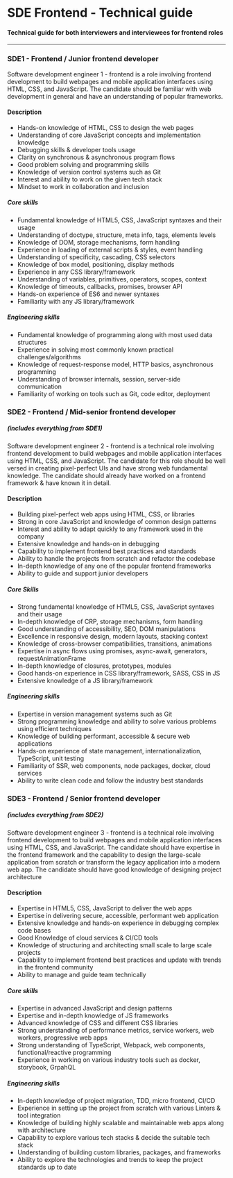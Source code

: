 <h1>SDE Frontend - Technical guide</h1>
<h4>Technical guide for both interviewers and interviewees for frontend roles</h4>

---

### SDE1 - Frontend / Junior frontend developer

Software development engineer 1 - frontend is a role involving frontend development to build webpages and mobile application interfaces using HTML, CSS, and JavaScript. The candidate should be familiar with web development in general and have an understanding of popular frameworks.

#### Description

- Hands-on knowledge of HTML, CSS to design the web pages
- Understanding of core JavaScript concepts and implementation knowledge
- Debugging skills & developer tools usage
- Clarity on synchronous & asynchronous program flows
- Good problem solving and programming skills
- Knowledge of version control systems such as Git
- Interest and ability to work on the given tech stack
- Mindset to work in collaboration and inclusion

##### Core skills

- Fundamental knowledge of HTML5, CSS, JavaScript syntaxes and their usage
- Understanding of doctype, structure, meta info, tags, elements levels
- Knowledge of DOM, storage mechanisms, form handling
- Experience in loading of external scripts & styles, event handling
- Understanding of specificity, cascading, CSS selectors
- Knowledge of box model, positioning, display methods
- Experience in any CSS library/framework
- Understanding of variables, primitives, operators, scopes, context
- Knowledge of timeouts, callbacks, promises, browser API
- Hands-on experience of ES6 and newer syntaxes
- Familiarity with any JS library/framework

##### Engineering skills

- Fundamental knowledge of programming along with most used data structures
- Experience in solving most commonly known practical challenges/algorithms
- Knowledge of request-response model, HTTP basics, asynchronous programming
- Understanding of browser internals, session, server-side communication
- Familiarity of working on tools such as Git, code editor, deployment

### SDE2 - Frontend / Mid-senior frontend developer 
##### (includes everything from SDE1)

Software development engineer 2 - frontend is a technical role involving frontend development to build webpages and mobile application interfaces using HTML, CSS, and JavaScript. The candidate for this role should be well versed in creating pixel-perfect UIs and have strong web fundamental knowledge. The candidate should already have worked on a frontend framework & have known it in detail.

#### Description

- Building pixel-perfect web apps using HTML, CSS, or libraries
- Strong in core JavaScript and knowledge of common design patterns
- Interest and ability to adapt quickly to any framework used in the company
- Extensive knowledge and hands-on in debugging
- Capability to implement frontend best practices and standards
- Ability to handle the projects from scratch and refactor the codebase
- In-depth knowledge of any one of the popular frontend frameworks
- Ability to guide and support junior developers

##### Core Skills

- Strong fundamental knowledge of HTML5, CSS, JavaScript syntaxes and their usage
- In-depth knowledge of CRP, storage mechanisms, form handling
- Good understanding of accessibility, SEO, DOM manipulations
- Excellence in responsive design, modern layouts, stacking context
- Knowledge of cross-browser compatibilities, transitions, animations
- Expertise in async flows using promises, async-await, generators, requestAnimationFrame
- In-depth knowledge of closures, prototypes, modules
- Good hands-on experience in CSS library/framework, SASS, CSS in JS
- Extensive knowledge of a JS library/framework

##### Engineering skills

- Expertise in version management systems such as Git
- Strong programming knowledge and ability to solve various problems using efficient techniques
- Knowledge of building performant, accessible & secure web applications
- Hands-on experience of state management, internationalization, TypeScript, unit testing
- Familiarity of SSR, web components, node packages, docker, cloud services
- Ability to write clean code and follow the industry best standards

### SDE3 - Frontend / Senior frontend developer
##### (includes everything from SDE2)

Software development engineer 3 - frontend is a technical role involving frontend development to build webpages and mobile application interfaces using HTML, CSS, and JavaScript. The candidate should have expertise in the frontend framework and the capability to design the large-scale application from scratch or transform the legacy application into a modern web app. The candidate should have good knowledge of designing project architecture

#### Description

- Expertise in HTML5, CSS, JavaScript to deliver the web apps
- Expertise in delivering secure, accessible, performant web application
- Extensive knowledge and hands-on experience in debugging complex code bases
- Good Knowledge of cloud services & CI/CD tools
- Knowledge of structuring and architecting small scale to large scale projects
- Capability to implement frontend best practices and update with trends in the frontend community
- Ability to manage and guide team technically

##### Core skills

- Expertise in advanced JavaScript and design patterns
- Expertise and in-depth knowledge of JS frameworks
- Advanced knowledge of CSS and different CSS libraries
- Strong understanding of performance metrics, service workers, web workers, progressive web apps
- Strong understanding of TypeScript, Webpack, web components, functional/reactive programming
- Experience in working on various industry tools such as docker, storybook, GrpahQL

##### Engineering skills

- In-depth knowledge of project migration, TDD, micro frontend, CI/CD
- Experience in setting up the project from scratch with various Linters & tool integration
- Knowledge of building highly scalable and maintainable web apps along with architecture
- Capability to explore various tech stacks & decide the suitable tech stack
- Understanding of building custom libraries, packages, and frameworks
- Ability to explore the technologies and trends to keep the project standards up to date
